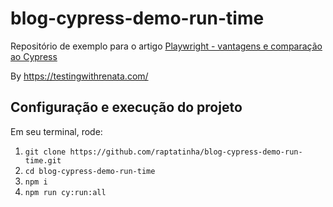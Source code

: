 # blog-cypress-demo-run-time

Repositório de exemplo para o artigo [Playwright - vantagens e comparação ao Cypress](https://testingwithrenata.com/?p=637)

By https://testingwithrenata.com/

## Configuração e execução do projeto

Em seu terminal, rode:
1. `git clone https://github.com/raptatinha/blog-cypress-demo-run-time.git`
1. `cd blog-cypress-demo-run-time`
1. `npm i`
1. `npm run cy:run:all`